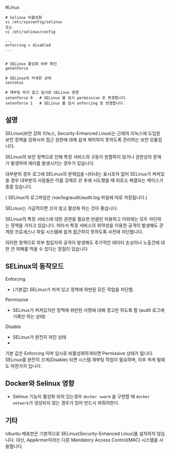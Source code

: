 #Linux 

```shell
# Selinux 비활성화
vi /etc/sysconfig/selinux
또는 
vi /etc/selinux/config

...
enforcing = disabled
...


# SELinux 활성화 여부 확인
getenforce

# SELinux의 자세한 상태
sestatus

# 재부팅 하지 않고 임시로 SELinux 변경
setenforce 0   # SELinux 를 임시 permissive 로 변경합니다.
setenforce 1   # SELinux 를 임시 enforcing 로 변경합니다.
```

## 설명

SELinux(보안 강화 리눅스, Security-Enhanced Linux)는 근래의 리눅스에 도입된 보안 정책을 강화시켜 접근 권한에 대해 쉽게 제어하지 못하도록 관리하는 보안 모듈입니다.

SELinux의 보안 정책으로 인해 특정 서비스의 구동이 원할하지 않거나 권한상의 문제가 발생하여 에러를 발생시키는 경우가 있습니다.

대부분의 경우 로그에 SELinux의 문제임을 나타내는 표시조차 없어 SELinux가 켜져있을 경우 대부분의 사람들은 이를 강제로 끈 후에 시도했을 때 비로소 해결되는 케이스가 종종 있습니다.

( SELinux의 로그파일은 /var/log/audit/audit.log 파일에 따로 저장됩니다.)

SELinux는 가급적이면 끄지 않고 활성화 하는 것이 좋습니다.

SELinux의 특정 서비스에 대한 권한을 필요한 만큼만 허용하고 이외에는 모두 차단하는 정책을 가지고 있습니다. 따라서 특정 서비스의 취약성을 이용한 공격이 발생해도 관계된 프로세스나 파일 시스템에 쉽게 접근하지 못하도록 사전에 차단합니다.

이러한 정책으로 외부 침입자의 공격이 발생해도 추가적인 데이터 손싱이나 노출건에 대한 큰 피해를 막을 수 있다는 장점이 있습니다

## SELinux의 동작모드

Enforcing 
- (기본값) SELinux가 켜져 있고 정책에 위반된 모든 작업을 차단함.

Permissive
- SELinux가 켜져있지만 정책에 위반된 사항에 대해 경고만 하도록 함 (audit 로그에 기록만 하는 상태)

Disable
- SELinux가 완전히 꺼진 상태
- 
기본 값은 Enforcing 이며 임시로 비활성화하게되면 Permissive 상태가 됩니다. SELinux를 완전히 끄게(Disable) 되면 시스템 재부팅 작업이 필요하며, 이후 켜게 될때도 마찬가지 입니다.


## Docker와 Selinux 영향

- Selinux 기능이 활성화 되어 있는경우 `docker swarm` 을 구현할 때 `docker network`가 생성되지 않는 경우가 있어 반드시 꺼줘야한다.

## 기타

Ubuntu 배포판은 기본적으로 SELinux(Security-Enhanced Linux)를 설치하지 않습니다. 대신, AppArmor이라는 다른 Mandatory Access Control(MAC) 시스템을 사용합니다.

